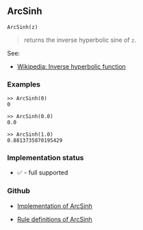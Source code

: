 ## ArcSinh

```
ArcSinh(z)
```

> returns the inverse hyperbolic sine of `z`.

See:
* [Wikipedia: Inverse hyperbolic function](https://en.wikipedia.org/wiki/Inverse_hyperbolic_function)

### Examples

```
>> ArcSinh(0)
0

>> ArcSinh(0.0)
0.0

>> ArcSinh(1.0)
0.8813735870195429
```
  






### Implementation status

* &#x2705; - full supported

### Github

* [Implementation of ArcSinh](https://github.com/axkr/symja_android_library/blob/master/symja_android_library/matheclipse-core/src/main/java/org/matheclipse/core/builtin/ExpTrigsFunctions.java#L872) 

* [Rule definitions of ArcSinh](https://github.com/axkr/symja_android_library/blob/master/symja_android_library/rules/ArcSinhRules.m) 
